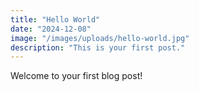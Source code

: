 ```yaml
---
title: "Hello World"
date: "2024-12-08"
image: "/images/uploads/hello-world.jpg"
description: "This is your first post."
---
```


Welcome to your first blog post!